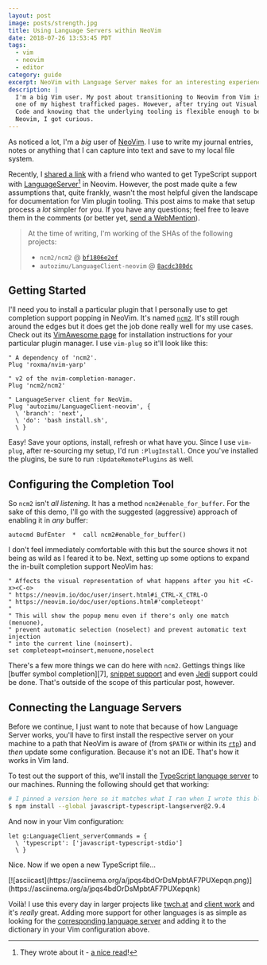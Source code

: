 ```yaml
---
layout: post
image: posts/strength.jpg
title: Using Language Servers within NeoVim
date: 2018-07-26 13:53:45 PDT
tags:
  - vim
  - neovim
  - editor
category: guide
excerpt: NeoVim with Language Server makes for an interesting experience.
description: |
  I'm a big Vim user. My post about transitioning to Neovim from Vim is still
  one of my highest trafficked pages. However, after trying out Visual Studio
  Code and knowing that the underlying tooling is flexible enough to be used in
  Neovim, I got curious.
---
```


As noticed a lot, I'm a _big_ user of [NeoVim][]. I use to write my journal entries,
notes or anything that I can capture into text and save to my local file system.

Recently, I [shared a link][1] with a friend who wanted to get TypeScript
support with [LanguageServer][2][^1] in Neovim. However, the post made quite
a few assumptions that, quite frankly, wasn't the most helpful given the
landscape for documentation for Vim plugin tooling. This post aims to make that
setup process a _lot_ simpler for you. If you have any questions; feel free to
leave them in the comments (or better yet, [send a WebMention][3]).

> At the time of writing, I'm working of the SHAs of the following projects:
>
>  * `ncm2/ncm2` @ [`bf1806e2ef`][sha-ncm2]
>  * `autozimu/LanguageClient-neovim` @ [`8acdc380dc`][sha-lcnvim]
>

## Getting Started

I'll need you to install a particular plugin that I personally use to get
completion support popping in NeoVim. It's named [`ncm2`][5]. It's still rough
around the edges but it does get the job done really well for my use cases.
Check out its [VimAwesome page][6] for installation instructions for your
particular plugin manager. I use `vim-plug` so it'll look like this:

```viml
" A dependency of 'ncm2'.
Plug 'roxma/nvim-yarp'

" v2 of the nvim-completion-manager.
Plug 'ncm2/ncm2'

" LanguageServer client for NeoVim.
Plug 'autozimu/LanguageClient-neovim', {
  \ 'branch': 'next',
  \ 'do': 'bash install.sh',
  \ }
```

Easy! Save your options, install, refresh or what have you. Since I use
`vim-plug`, after re-sourcing my setup, I'd run `:PlugInstall`. Once you've
installed the plugins, be sure to run `:UpdateRemotePlugins` as well.

## Configuring the Completion Tool

So `ncm2` isn't _all listening_. It has a method `ncm2#enable_for_buffer`. For
the sake of this demo, I'll go with the suggested (aggressive) approach of
enabling it in _any_ buffer:

```viml
autocmd BufEnter  *  call ncm2#enable_for_buffer()
```

I don't feel immediately comfortable with this but the source shows it not being
as wild as I feared it to be. Next, setting up some options to expand the
in-built completion support NeoVim has:

```viml
" Affects the visual representation of what happens after you hit <C-x><C-o>
" https://neovim.io/doc/user/insert.html#i_CTRL-X_CTRL-O
" https://neovim.io/doc/user/options.html#'completeopt'
"
" This will show the popup menu even if there's only one match (menuone),
" prevent automatic selection (noselect) and prevent automatic text injection
" into the current line (noinsert).
set completeopt=noinsert,menuone,noselect
```

There's a few more things we can do here with `ncm2`. Gettings things like
[buffer symbol completion][7], [snippet support][8] and even
[Jedi][9] support could be done. That's outside of the scope of this particular
post, however.

## Connecting the Language Servers

Before we continue, I just want to note that because of how Language Server
works, you'll have to first install the respective server on your machine to
a path that NeoVim is aware of (from `$PATH` or within its [`rtp`][10]) and
_then_ update some configuration. Because it's not an IDE. That's how it works
in Vim land.

To test out the support of this, we'll install the [TypeScript language
server][10] to our machines. Running the following should get that working:

```zsh
# I pinned a version here so it matches what I ran when I wrote this blog.
$ npm install --global javascript-typescript-langserver@2.9.4
```

And now in your Vim configuration:

```viml
let g:LanguageClient_serverCommands = {
  \ 'typescript': ['javascript-typescript-stdio']
  \ }
```

Nice. Now if we open a new TypeScript file...

<script defer src="https://asciinema.org/a/jpqs4bdOrDsMpbtAF7PUXepqn.js" id="asciicast-jpqs4bdOrDsMpbtAF7PUXepqn" async></script>
<noscript>
  [![asciicast](https://asciinema.org/a/jpqs4bdOrDsMpbtAF7PUXepqn.png)](https://asciinema.org/a/jpqs4bdOrDsMpbtAF7PUXepqnk)
</noscript>

Voilà! I use this every day in larger projects like [twch.at][12] and [client
work][13] and it's _really_ great. Adding more support for other languages is
as simple as looking for the [corresponding language server][14] and adding it
to the dictionary in your Vim configuration above.

[1]: https://fortes.com/2017/language-server-neovim/
[2]: https://langserver.org/
[3]: /faq/how-to-reply/?ref=blog
[4]: https://web.archive.org/web/20180722174120/https://code.visualstudio.com/blogs/2016/06/27/common-language-protocol
[5]: https://github.com/ncm2/ncm2
[6]: https://vimawesome.com/plugin/ncm2
[9]: https://github.com/ncm2/ncm2-bufword
[8]: https://github.com/ncm2/ncm2/wiki#snippet-integration
[9]: https://github.com/ncm2/ncm2-jedi
[10]: https://neovim.io/doc/user/options.html#'runtimepath'
[11]: https://github.com/sourcegraph/javascript-typescript-langserver
[12]: /portfolio/twchat/?ref=blog
[13]: /work/contract/?ref=blog
[14]: https://langserver.org/#implementations-server
[sha-ncm2]: https://github.com/ncm2/ncm2/commit/bf1806e2ef256772a44c7c874250ef0b4a7dc04e
[sha-lcnvim]: https://github.com/autozimu/LanguageClient-neovim/commit/8acdc380dc0a0c5d1722d7b8c061f378c2999f13
[neovim]: https://neovim.io/
[^1]: They wrote about it - [a nice read][4]!
